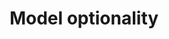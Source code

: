 ---
title: 'Model optionality'
description: In data-oriented programming, where data is at the forefront, modeling optionality provides a powerful mechanism to express the presence or absence of data in a concise and type-safe manner. <br><br>Optional typing allows indicating when a value may be absent or nullable, while optional fields provide flexibility in representing varying data states. <br><br> Ballerina has built-in support for optional types and fields, eliminating the risk of null pointer exceptions and related bugs. In Java, handling optional types and fields typically involves using external libraries or annotations, which can introduce additional complexity and potential for errors.
url: https://github.com/ballerina-guides/integration-samples/tree/main/data-oriented-programming/model-optionality
---